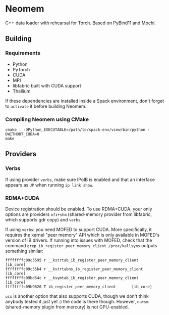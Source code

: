 # Neomem

C++ data loader with rehearsal for Torch. Based on PyBind11 and [Mochi](https://www.mcs.anl.gov/research/projects/mochi/).

## Building

### Requirements

- Python
- PyTorch
- CUDA
- MPI
- libfabric built with CUDA support
- Thallium

If these dependencies are installed inside a Spack environment, don't forget to `activate` it before building Neomem.

### Compiling Neomem using CMake

```console
cmake . -DPython_EXECUTABLE=/path/to/spack-env/view/bin/python -DWITHOUT_CUDA=0
make
```

## Providers

### Verbs

If using provider `verbs`, make sure IPoIB is enabled and that an interface appears as `UP` when running `ip link show`.

### RDMA+CUDA

Device registration should be enabled. To use RDMA+CUDA, your only options are providers `ofi+shm` (shared-memory provider from libfabric, which supports gdr copy) and `verbs`.

If using `verbs`: you need MOFED to support CUDA. More specifically, it requires the kernel "peer memory" API which is only available in MOFED's version of IB drivers. If running into issues with MOFED, check that the command `grep ib_register_peer_memory_client /proc/kallsyms` outputs something similar:

```console
ffffffffc09c3595 r __kstrtab_ib_register_peer_memory_client     [ib_core]
ffffffffc09c35b4 r __kstrtabns_ib_register_peer_memory_client   [ib_core]
ffffffffc09bd54c r __ksymtab_ib_register_peer_memory_client     [ib_core]
ffffffffc09b9620 T ib_register_peer_memory_client       [ib_core]
```

`ucx` is another option that also supports CUDA, though we don't think anybody tested it just yet :) the code is there though. However, `na+sm` (shared-memory plugin from mercury) is not GPU-enabled.